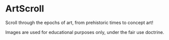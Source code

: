 # ArtScroll

Scroll through the epochs of art, from prehistoric times to concept art!

Images are used for educational purposes only, under the fair use doctrine.